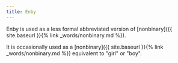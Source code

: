 ```yaml
---
title: Enby
---
```


Enby is used as a less formal abbreviated version of [nonbinary]({{ site.baseurl }}{% link _words/nonbinary.md %}).

It is occasionally used as a [nonbinary]({{ site.baseurl }}{% link _words/nonbinary.md %}) equivalent to "girl" or "boy".